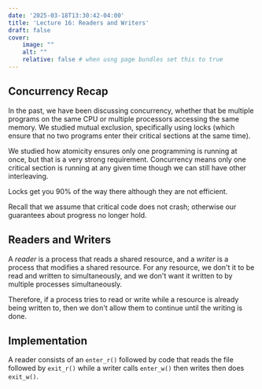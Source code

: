 ```yaml
---
date: '2025-03-18T13:30:42-04:00'
title: 'Lecture 16: Readers and Writers'
draft: false
cover:
    image: ""
    alt: ""
    relative: false # when usng page bundles set this to true
---
```


## Concurrency Recap

In the past, we have been discussing concurrency, whether that be multiple programs on the same CPU or multiple processors accessing the same memory. We studied mutual exclusion, specifically using locks (which ensure that no two programs enter their critical sections at the same time).

We studied how atomicity ensures only one programming is running at once, but that is a very strong requirement. Concurrency means only one critical section is running at any given time though we can still have other interleaving.

Locks get you 90% of the way there although they are not efficient.

Recall that we assume that critical code does not crash; otherwise our guarantees about progress no longer hold.

## Readers and Writers

A *reader* is a process that reads a shared resource, and a *writer* is a process that modifies a shared resource. For any resource, we don't it to be read and written to simultaneously, and we don't want it written to by multiple processes simultaneously.

Therefore, if a process tries to read or write while a resource is already being written to, then we don't allow them to continue until the writing is done.

## Implementation

A reader consists of an `enter_r()` followed by code that reads the file followed by `exit_r()` while a writer calls `enter_w()` then writes then does `exit_w()`.